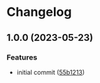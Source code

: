 # Changelog

## 1.0.0 (2023-05-23)


### Features

* initial commit ([55b1213](https://github.com/stainless-api/stl-api/commit/55b1213593a0bc850b39d5ea0db0851e273ccad4))

